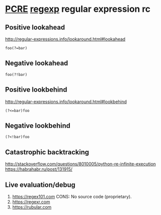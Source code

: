 # [PCRE] [regexp][] regular expression rc

[pcre]: https://github.com/pcre2project/pcre2
[regexp]: https://en.wikipedia.org/wiki/Regular_expression

## Positive lookahead

<http://regular-expressions.info/lookaround.html#lookahead>

    foo(?=bar)

## Negative lookahead

    foo(?!bar)

## Positive lookbehind

<http://regular-expressions.info/lookaround.html#lookbehind>

    (?<=bar)foo

## Negative lookbehind

    (?<!bar)foo

## Catastrophic backtracking

<http://stackoverflow.com/questions/8010005/python-re-infinite-execution>
<https://habrahabr.ru/post/131915/>

## Live evaluation/debug

1. https://regex101.com CONS: No source code (proprietary).
2. https://regexr.com
3. https://rubular.com

